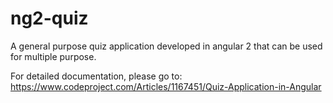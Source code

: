 # ng2-quiz
A general purpose quiz application developed in angular 2 that can be used for multiple purpose.

For detailed documentation, please go to: https://www.codeproject.com/Articles/1167451/Quiz-Application-in-Angular
